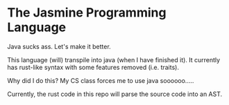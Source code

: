 # The Jasmine Programming Language

Java sucks ass. Let's make it better.

This language (will) transpile into java (when I have finished it). It currently has rust-like syntax with some features removed (i.e. traits).

Why did I do this? My CS class forces me to use java soooooo.....

Currently, the rust code in this repo will parse the source code into an AST.